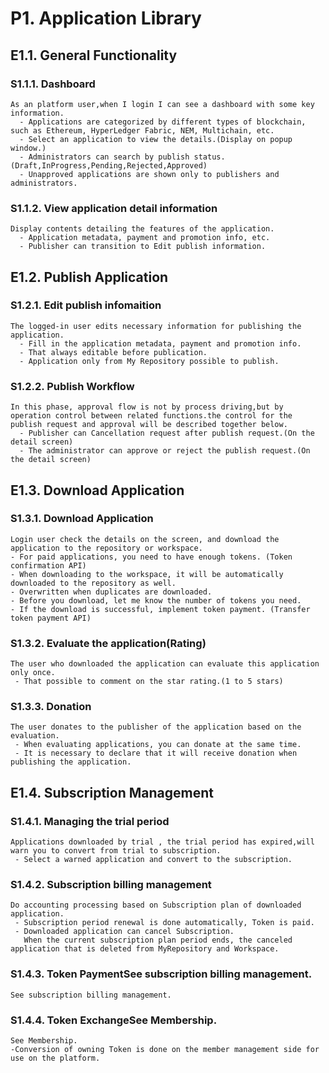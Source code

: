 # P1. Application Library
## E1.1. General Functionality
### S1.1.1. Dashboard

```
As an platform user,when I login I can see a dashboard with some key information.
  - Applications are categorized by different types of blockchain, such as Ethereum, HyperLedger Fabric, NEM, Multichain, etc.
  - Select an application to view the details.(Display on popup window.)
  - Administrators can search by publish status.(Draft,InProgress,Pending,Rejected,Approved)
  - Unapproved applications are shown only to publishers and administrators.
```

  
### S1.1.2. View application detail information

```
Display contents detailing the features of the application.
  - Application metadata, payment and promotion info, etc.
  - Publisher can transition to Edit publish information.
```

## E1.2. Publish Application
### S1.2.1. Edit publish infomaition

```
The logged-in user edits necessary information for publishing the application.
  - Fill in the application metadata, payment and promotion info.
  - That always editable before publication.
  - Application only from My Repository possible to publish.
```

### S1.2.2. Publish Workflow

```
In this phase, approval flow is not by process driving,but by operation control between related functions.the control for the publish request and approval will be described together below.
  - Publisher can Cancellation request after publish request.(On the detail screen)
  - The administrator can approve or reject the publish request.(On the detail screen)
```

## E1.3. Download  Application
### S1.3.1. Download Application

```
Login user check the details on the screen, and download the application to the repository or workspace.
- For paid applications, you need to have enough tokens. (Token confirmation API)
- When downloading to the workspace, it will be automatically downloaded to the repository as well.
- Overwritten when duplicates are downloaded.
- Before you download, let me know the number of tokens you need.
- If the download is successful, implement token payment. (Transfer token payment API)
```

### S1.3.2. Evaluate the application(Rating)

```
The user who downloaded the application can evaluate this application only once.
 - That possible to comment on the star rating.(1 to 5 stars)
```

### S1.3.3. Donation

```
The user donates to the publisher of the application based on the evaluation.
 - When evaluating applications, you can donate at the same time.
 - It is necessary to declare that it will receive donation when publishing the application.
```

## E1.4. Subscription Management
### S1.4.1. Managing the trial period

```
Applications downloaded by trial , the trial period has expired,will warn you to convert from trial to subscription.
 - Select a warned application and convert to the subscription.
```

### S1.4.2. Subscription billing management

```
Do accounting processing based on Subscription plan of downloaded application.
 - Subscription period renewal is done automatically, Token is paid.
 - Downloaded application can cancel Subscription.
   When the current subscription plan period ends, the canceled application that is deleted from MyRepository and Workspace.
```

### S1.4.3. Token PaymentSee subscription billing management.

```
See subscription billing management.
```

### S1.4.4. Token ExchangeSee Membership.

```
See Membership.
-Conversion of owning Token is done on the member management side for use on the platform.
```

